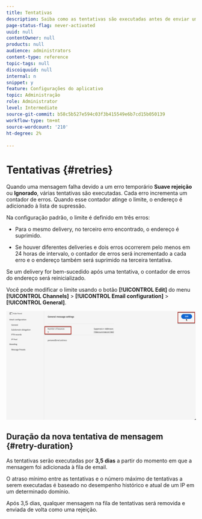 ```yaml
---
title: Tentativas
description: Saiba como as tentativas são executadas antes de enviar um endereço para a lista de supressão
page-status-flag: never-activated
uuid: null
contentOwner: null
products: null
audience: administrators
content-type: reference
topic-tags: null
discoiquuid: null
internal: n
snippet: y
feature: Configurações do aplicativo
topic: Administração
role: Administrator
level: Intermediate
source-git-commit: b58c5b527e594c03f3b415549e6b7cd15b050139
workflow-type: tm+mt
source-wordcount: '210'
ht-degree: 2%

---
```



# Tentativas {#retries}

Quando uma mensagem falha devido a um erro temporário **Suave rejeição** ou **Ignorado**, várias tentativas são executadas. Cada erro incrementa um contador de erros. Quando esse contador atinge o limite, o endereço é adicionado à lista de supressão.

Na configuração padrão<!--so can you edit this setting or not?? contradictory information was given-->, o limite é definido em três erros:

* Para o mesmo delivery, no terceiro erro encontrado, o endereço é suprimido.

* Se houver diferentes deliveries e dois erros ocorrerem pelo menos em 24 horas de intervalo, o contador de erros será incrementado a cada erro e o endereço também será suprimido na terceira tentativa.

Se um delivery for bem-sucedido após uma tentativa, o contador de erros do endereço será reinicializado.

Você pode modificar o limite usando o botão **[!UICONTROL Edit]** do menu **[!UICONTROL Channels]** > **[!UICONTROL Email configuration]** > **[!UICONTROL General]**.<!--currently you can edit this in staging // now I see in UI: Suppression rule > Bounce days??? > 4-->

![](../assets/retries-edition.png)

## Duração da nova tentativa de mensagem {#retry-duration}

As tentativas serão executadas por **3,5 dias** a partir do momento em que a mensagem foi adicionada à fila de email.

O atraso mínimo entre as tentativas e o número máximo de tentativas a serem executadas é <!--managed by the Enhanced MTA,--> baseado no desempenho histórico e atual de um IP em um determinado domínio.

Após 3,5 dias, qualquer mensagem na fila de tentativas será removida e enviada de volta como uma rejeição.<!--???-->